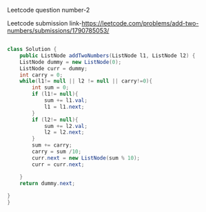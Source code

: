 Leetcode question number-2


Leetcode submission link-https://leetcode.com/problems/add-two-numbers/submissions/1790785053/


```java

class Solution {
    public ListNode addTwoNumbers(ListNode l1, ListNode l2) {
    ListNode dummy = new ListNode(0);
    ListNode curr = dummy;
    int carry = 0;
    while(l1!= null || l2 != null || carry!=0){
        int sum = 0;
        if (l1!= null){
            sum += l1.val;
            l1 = l1.next;
        }
        if (l2!= null){
            sum += l2.val;
            l2 = l2.next;
        }
        sum += carry;
        carry = sum /10;
        curr.next = new ListNode(sum % 10);
        curr = curr.next;

    }
    return dummy.next;
    
}
}
